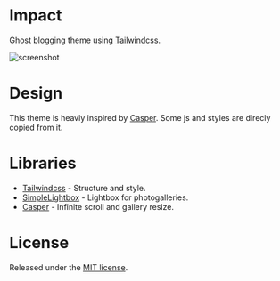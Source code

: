 # Impact
Ghost blogging theme using [Tailwindcss](https://tailwindcss.com/).

![screenshot](https://user-images.githubusercontent.com/206005/114797787-c5670000-9d48-11eb-8669-bc54050c496a.png)


# Design
This theme is heavly inspired by [Casper](https://github.com/TryGhost/Casper). Some js and styles are direcly copied from it.

# Libraries
- [Tailwindcss](https://tailwindcss.com/) - Structure and style.
- [SimpleLightbox](https://github.com/dbrekalo/simpleLightbox) - Lightbox for photogalleries.
- [Casper](https://github.com/TryGhost/Casper) - Infinite scroll and gallery resize.

# License
Released under the [MIT license](LICENSE).
